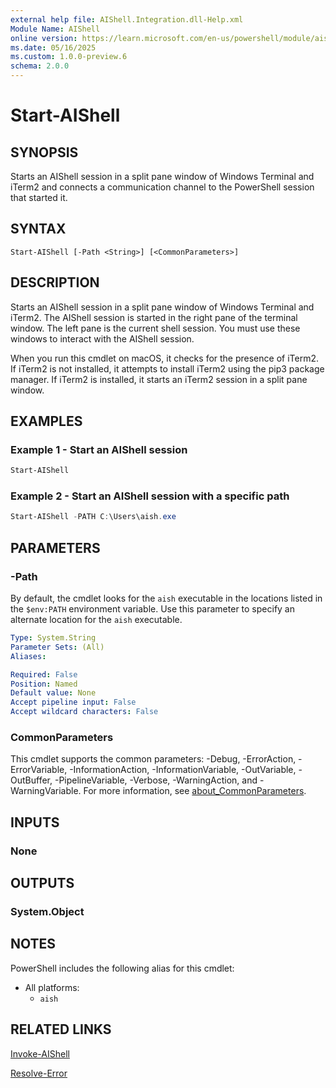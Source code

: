 ```yaml
---
external help file: AIShell.Integration.dll-Help.xml
Module Name: AIShell
online version: https://learn.microsoft.com/en-us/powershell/module/aishell/start-aishell?view=ps-modules&wt.mc_id=ps-gethelp
ms.date: 05/16/2025
ms.custom: 1.0.0-preview.6
schema: 2.0.0
---
```


# Start-AIShell

## SYNOPSIS
Starts an AIShell session in a split pane window of Windows Terminal and iTerm2 and connects a
communication channel to the PowerShell session that started it.

## SYNTAX

```
Start-AIShell [-Path <String>] [<CommonParameters>]
```

## DESCRIPTION

Starts an AIShell session in a split pane window of Windows Terminal and iTerm2. The AIShell session
is started in the right pane of the terminal window. The left pane is the current shell session. You
must use these windows to interact with the AIShell session.

When you run this cmdlet on macOS, it checks for the presence of iTerm2. If iTerm2 is not installed,
it attempts to install iTerm2 using the pip3 package manager. If iTerm2 is installed, it starts an
iTerm2 session in a split pane window.

## EXAMPLES

### Example 1 - Start an AIShell session

```powershell
Start-AIShell
```

### Example 2 - Start an AIShell session with a specific path

```powershell
Start-AIShell -PATH C:\Users\aish.exe
```

## PARAMETERS

### -Path

By default, the cmdlet looks for the `aish` executable in the locations listed in the `$env:PATH`
environment variable. Use this parameter to specify an alternate location for the `aish`
executable.

```yaml
Type: System.String
Parameter Sets: (All)
Aliases:

Required: False
Position: Named
Default value: None
Accept pipeline input: False
Accept wildcard characters: False
```

### CommonParameters

This cmdlet supports the common parameters: -Debug, -ErrorAction, -ErrorVariable,
-InformationAction, -InformationVariable, -OutVariable, -OutBuffer, -PipelineVariable, -Verbose,
-WarningAction, and -WarningVariable. For more information, see
[about_CommonParameters](http://go.microsoft.com/fwlink/?LinkID=113216).

## INPUTS

### None

## OUTPUTS

### System.Object

## NOTES

PowerShell includes the following alias for this cmdlet:

- All platforms:
  - `aish`

## RELATED LINKS

[Invoke-AIShell](Invoke-AIShell.md)

[Resolve-Error](Resolve-Error.md)
